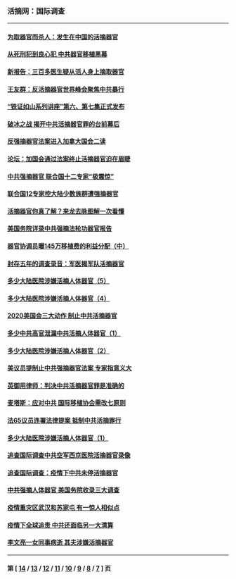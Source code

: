 ### 活摘网：国际调查
---
#### [为取器官而杀人：发生在中国的活摘器官](../../pages/nf5947/n13794731.md?09260430) 
#### [从死刑犯到良心犯 中共器官移植黑幕](../../pages/nf5947/n13764669.md?09260430) 
#### [新报告：三百多医生疑从活人身上摘取器官](../../pages/nf5947/n13703044.md?09260430) 
#### [王友群：反活摘器官世界峰会聚焦中共暴行](../../pages/nf5947/n13250738.md?09260430) 
#### [“铁证如山系列讲座”第六、第七集正式发布](../../pages/nf5947/n13106287.md?09260430) 
#### [破冰之战 揭开中共活摘器官罪的台前幕后](../../pages/nf5947/n13082457.md?09260430) 
#### [反强摘器官法案进入加拿大国会二读](../../pages/nf5947/n13033450.md?09260430) 
#### [论坛：加国会通过法案终止活摘器官迫在眉睫](../../pages/nf5947/n13029839.md?09260430) 
#### [中共强摘器官 联合国十二专家“极震惊”](../../pages/nf5947/n13024313.md?09260430) 
#### [联合国12专家控大陆少数族群遭强摘器官](../../pages/nf5947/n13023877.md?09260430) 
#### [活摘器官你真了解？来龙去脉图解一次看懂](../../pages/nf5947/n13013820.md?09260430) 
#### [美国务院详录中共强摘法轮功器官报告](../../pages/nf5947/n12944519.md?09260430) 
#### [器官协调员曝145万移植费的利益分配（中）](../../pages/nf5947/n12894547.md?09260430) 
#### [封存五年的调查录音：军医揭军队活摘器官](../../pages/nf5947/n12798692.md?09260430) 
#### [多少大陆医院涉嫌活摘人体器官（5）](../../pages/nf5947/n12768383.md?09260430) 
#### [多少大陆医院涉嫌活摘人体器官（4）](../../pages/nf5947/n12664434.md?09260430) 
#### [2020美国会三大动作 制止中共活摘器官](../../pages/nf5947/n12682004.md?09260430) 
#### [多少中共高官泄漏中共活摘人体器官（1）](../../pages/nf5947/n12671234.md?09260430) 
#### [多少大陆医院涉嫌活摘人体器官（2）](../../pages/nf5947/n12655589.md?09260430) 
#### [美议员提制止中共强摘器官法案 专家指意义大](../../pages/nf5947/n12630561.md?09260430) 
#### [英御用律师：判决中共活摘器官罪是准确的](../../pages/nf5947/n12580740.md?09260430) 
#### [麦塔斯：应对中共 国际移植协会需改七原则](../../pages/nf5947/n12514711.md?09260430) 
#### [法65议员连署法律提案 抵制中共活摘罪行](../../pages/nf5947/n12437047.md?09260430) 
#### [多少大陆医院涉嫌活摘人体器官（1）](../../pages/nf5947/n12414284.md?09260430) 
#### [追查国际调查中共空军西京医院活摘器官录像](../../pages/nf5947/n12348837.md?09260430) 
#### [追查国际调查：疫情下中共未停活摘器官](../../pages/nf5947/n12273415.md?09260430) 
#### [中共强摘人体器官 美国务院收录三大调查](../../pages/nf5947/n12181488.md?09260430) 
#### [疫情重灾区武汉和苏家屯 有一惊人相似点](../../pages/nf5947/n12150824.md?09260430) 
#### [疫情下全球追责 中共还面临另一大清算](../../pages/nf5947/n12070397.md?09260430) 
#### [李文亮一女同事病逝 其夫涉嫌活摘器官](../../pages/nf5947/n11957882.md?09260430) 

---
#### 第 [ [14](./14.md?09260430) / [13](./13.md?09260430) / [12](./12.md?09260430) / [11](./11.md?09260430) / [10](./10.md?09260430) / [9](./9.md?09260430) / [8](./8.md?09260430) / [7](./7.md?09260430) ] 页
